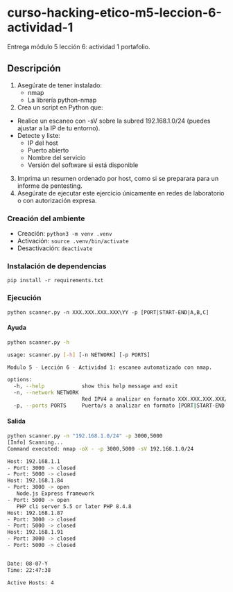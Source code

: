 # curso-hacking-etico-m5-leccion-6-actividad-1
Entrega módulo 5 lección 6: actividad 1 portafolio.

## Descripción
1. Asegúrate de tener instalado:
   - nmap
   - La librería python-nmap
2. Crea un script en Python que:
  - Realice un escaneo con -sV sobre la subred 192.168.1.0/24 (puedes
ajustar a la IP de tu entorno).​
  - Detecte y liste:​
      - IP del host
      - ​Puerto abierto​
      - Nombre del servicio​
      - Versión del software si está disponible​
3. Imprima un resumen ordenado por host, como si se preparara para un informe de
pentesting.​
4. Asegúrate de ejecutar este ejercicio únicamente en redes de laboratorio o con
autorización expresa.​

### Creación del ambiente
- Creación: `python3 -m venv .venv`
- Activación: `source .venv/bin/activate`
- Desactivación: `deactivate`

### Instalación de dependencias
`pip install -r requirements.txt`

### Ejecución
`python scanner.py -n XXX.XXX.XXX.XXX\YY -p [PORT|START-END|A,B,C]`

#### Ayuda
```bash
python scanner.py -h

usage: scanner.py [-h] [-n NETWORK] [-p PORTS]

Modulo 5 - Lección 6 - Actividad 1: escaneo automatizado con nmap.

options:
  -h, --help            show this help message and exit
  -n, --network NETWORK
                        Red IPV4 a analizar en formato XXX.XXX.XXX.XXX/YY
  -p, --ports PORTS     Puerto/s a analizar en formato [PORT|START-END|A,B,C]
```

#### Salida
```bash
python scanner.py -n "192.168.1.0/24" -p 3000,5000
[Info] Scanning...
Command executed: nmap -oX - -p 3000,5000 -sV 192.168.1.0/24

Host: 192.168.1.1
- Port: 3000 -> closed
- Port: 5000 -> closed
Host: 192.168.1.84
- Port: 3000 -> open
   Node.js Express framework  
- Port: 5000 -> open
   PHP cli server 5.5 or later PHP 8.4.8
Host: 192.168.1.87
- Port: 3000 -> closed
- Port: 5000 -> closed
Host: 192.168.1.91
- Port: 3000 -> closed
- Port: 5000 -> closed


Date: 08-07-Y
Time: 22:47:38

Active Hosts: 4
```
